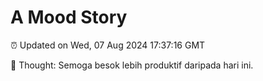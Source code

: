 # A Mood Story

⏰ Updated on Wed, 07 Aug 2024 17:37:16 GMT

💭 Thought: Semoga besok lebih produktif daripada hari ini.

